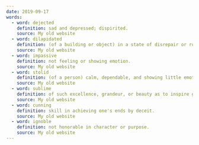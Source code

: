 ```yaml
---
date: 2019-09-17
words:
  - word: dejected
    definition: sad and depressed; dispirited. 
    source: My old website
  - word: dilapidated
    definition: (of a building or object) in a state of disrepair or ruin as a result of age or neglect. 
    source: My old website
  - word: impassive
    definition: not feeling or showing emotion. 
    source: My old website
  - word: stolid
    definition: (of a person) calm, dependable, and showing little emotion or animation.
    source: My old website
  - word: sublime
    definition: of such excellence, grandeur, or beauty as to inspire great admiration or awe.
    source: My old website
  - word: cunning
    definition: skill in achieving one's ends by deceit.
    source: My old website
  - word: ignoble
    definition: not honorable in character or purpose.
    source: My old website
---
```

